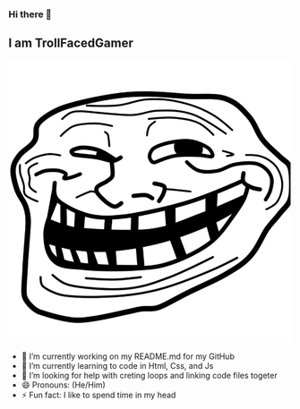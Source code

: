 ### Hi there 👋
## I am TrollFacedGamer
<img src="img.trollFace.png">

- 🔭 I’m currently working on my README.md for my GitHub
- 🌱 I’m currently learning to code in Html, Css, and Js
- 🤔 I’m looking for help with creting loops and linking code files togeter
- 😄 Pronouns: (He/Him)
- ⚡ Fun fact: I like to spend time in my head


<!--
**TrollFacedGamer/TrollFacedGamer** is a ✨ _special_ ✨ repository because its `README.md` (this file) appears on your GitHub profile.

Here are some ideas to get you started:

- 🔭 I’m currently working on ...
- 🌱 I’m currently learning ...
- 👯 I’m looking to collaborate on ...
- 🤔 I’m looking for help with ...
- 💬 Ask me about ...
- 📫 How to reach me: ...
- 😄 Pronouns: ...
- ⚡ Fun fact: ...
-->
